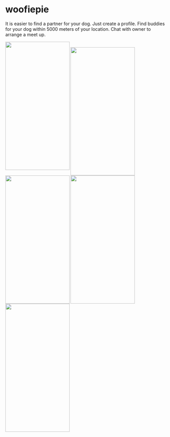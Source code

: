 # woofiepie
It is easier to find a partner for your dog. Just create a profile.
Find buddies for your dog within 5000 meters of your location. Chat with owner to arrange a meet up.

<a href="url"><img src="https://image.ibb.co/grzmnQ/0x0ss_2.jpg" align="left" height="400" width="200" ></a>
</br>
<a href="url"><img src="https://image.ibb.co/k3Je7Q/0x0ss_3.jpg" align="left" height="400" width="200" ></a>
<a href="url"><img src="https://image.ibb.co/grzmnQ/0x0ss_4.jpg" align="left" height="400" width="200" ></a>
<a href="url"><img src="https://image.ibb.co/grzmnQ/0x0ss_5.jpg" align="left" height="400" width="200" ></a>
<a href="url"><img src="https://image.ibb.co/grzmnQ/0x0ss_2.jpg" align="left" height="400" width="200" ></a>
